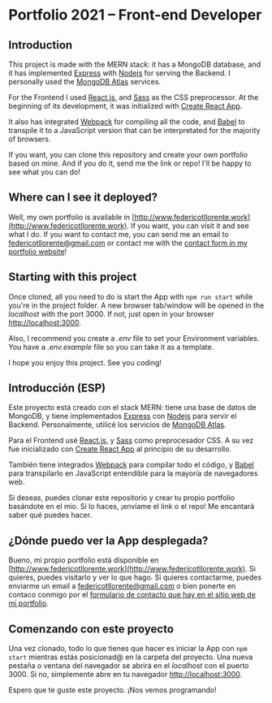 # Portfolio 2021 – Front-end Developer

## Introduction

This project is made with the MERN stack: it has a MongoDB database, and it has implemented [Express](https://expressjs.com/) with [Nodejs](https://nodejs.org/) for serving the Backend. I personally used the [MongoDB Atlas](https://www.mongodb.com/cloud/atlas) services.

For the Frontend I used [React.js](https://reactjs.org/), and [Sass](https://sass-lang.com/) as the CSS preprocessor. At the beginning of its development, it was initialized with [Create React App](https://github.com/facebook/create-react-app).

It also has integrated [Webpack](https://webpack.js.org/) for compiling all the code, and [Babel](https://babeljs.io/) to transpile it to a JavaScript version that can be interpretated for the majority of browsers.

If you want, you can clone this repository and create your own portfolio based on mine. And if you do it, send me the link or repo! I'll be happy to see what you can do!

## Where can I see it deployed?

Well, my own portfolio is available in [http://www.federicotllorente.work](http://www.federicotllorente.work). If you want, you can visit it and see what I do. If you want to contact me, you can send me an email to [federicotllorente@gmail.com](mailto:federicotllorente@gmail.com) or contact me with the [contact form in my portfolio website](http://www.federicotllorente.work/contact)!

## Starting with this project

Once cloned, all you need to do is start the App with `npm run start` while you're in the project folder. A new browser tab/window will be opened in the *localhost* with the port 3000. If not, just open in your browser [http://localhost:3000](http://localhost:3000).

Also, I recommend you create a *.env* file to set your Environment variables. You have a *.env.example* file so you can take it as a template.

I hope you enjoy this project. See you coding!

## Introducción (ESP)

Este proyecto está creado con el stack MERN: tiene una base de datos de MongoDB, y tiene implementados [Express](https://expressjs.com/) con [Nodejs](https://nodejs.org/) para servir el Backend. Personalmente, utilicé los servicios de [MongoDB Atlas](https://www.mongodb.com/cloud/atlas).

Para el Frontend usé [React.js](https://reactjs.org/), y [Sass](https://sass-lang.com/) como preprocesador CSS. A su vez fue inicializado con [Create React App](https://github.com/facebook/create-react-app) al principio de su desarrollo.

También tiene integrados [Webpack](https://webpack.js.org/) para compilar todo el código, y [Babel](https://babeljs.io/) para transpilarlo en JavaScript entendible para la mayoría de navegadores web.

Si deseas, puedes clonar este repositorio y crear tu propio portfolio basándote en el mio. Si lo haces, ¡envíame el link o el repo! Me encantará saber qué puedes hacer.

## ¿Dónde puedo ver la App desplegada?

Bueno, mi propio portfolio está disponible en [http://www.federicotllorente.work](http://www.federicotllorente.work). Si quieres, puedes visitarlo y ver lo que hago. Si quieres contactarme, puedes enviarme un email a [federicotllorente@gmail.com](mailto:federicotllorente@gmail.com) o bien ponerte en contaco conmigo por el [formulario de contacto que hay en el sitio web de mi portfolio](http://www.federicotllorente.work/contact).

## Comenzando con este proyecto

Una vez clonado, todo lo que tienes que hacer es iniciar la App con `npm start` mientras estás posicionad@ en la carpeta del proyecto. Una nueva pestaña o ventana del navegador se abrirá en el *localhost* con el puerto 3000. Si no, simplemente abre en tu navegador [http://localhost:3000](http://localhost:3000).

Espero que te guste este proyecto. ¡Nos vemos programando!